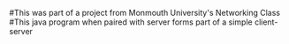 #This was part of a project from Monmouth University's Networking Class
#This java program when paired with server forms part of a simple client-server
